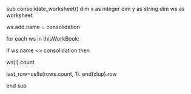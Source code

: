sub consolidate_worksheet()
dim x as integer
dim y as string
dim ws as worksheet

ws.add.name = consolidation

for each ws in thisWorkBook:

if ws.name <> consolidation then

ws(i).count

last_row=cells(rows.count, 1). end(xlup).row






end sub
